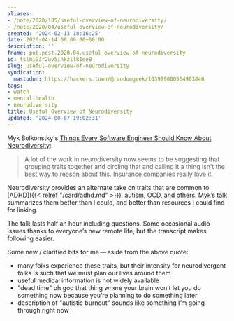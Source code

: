 ```yaml
---
aliases:
- /note/2020/105/useful-overview-of-neurodiversity/
- /note/2020/04/useful-overview-of-neurodiversity/
created: '2024-02-13 18:16:25'
date: 2020-04-14 00:00:00+00:00
description: ''
fname: pub.post.2020.04.useful-overview-of-neurodiversity
id: tslmi93r2uv5ihkzllk1ee8
slug: useful-overview-of-neurodiversity
syndication:
  mastodon: https://hackers.town/@randomgeek/103999000564903846
tags:
- watch
- mental-health
- neurodiversity
title: Useful Overview of Neurodiversity
updated: '2024-08-07 19:02:31'
---
```


Myk Bolkonstky's [Things Every Software Engineer Should Know About Neurodiversity](https://egghead.io/lessons/egghead-things-every-software-engineer-should-know-about-neurodiversity):

> A lot of the work in neurodiversity now seems to be suggesting that grouping
traits together and circling that and calling it a thing isn’t the best way to
reason about this. Insurance companies really love it.

Neurodiversity provides an alternate take on traits that are common to [ADHD]({{< relref "/card/adhd.md" >}}), autism, OCD, and others. Myk’s talk summarizes them better than I could, and better than resources I could find for linking.

The talk lasts half an hour including questions. Some occasional audio issues thanks to everyone’s new remote life, but the transcript makes following easier.

Some new / clarified bits for me — aside from the above quote:

- many folks experience these traits, but their intensity for neurodivergent folks is such that we must plan our lives around them
- useful medical information is not widely available
- "dead time" oh god that thing where your brain won’t let you do something now because you’re planning to do something later
- description of "autistic burnout" sounds like something I’m going through right now